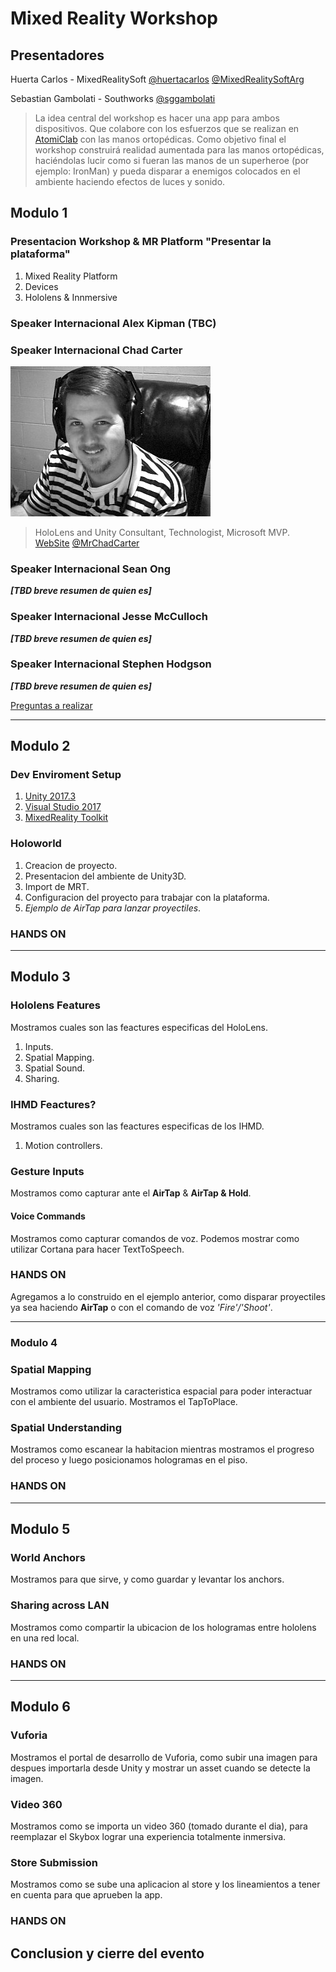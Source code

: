 # Mixed Reality Workshop
##	Presentadores 

Huerta Carlos - MixedRealitySoft [@huertacarlos](https://twitter.com/huertacarlos)
[@MixedRealitySoftArg](https://twitter.com/MixedRealitySoftArg)

Sebastian Gambolati - Southworks [@sggambolati](https://twitter.com/sggambolati)

> La idea central del workshop es hacer una app para ambos dispositivos. Que colabore con los esfuerzos que se realizan en [AtomiClab](https://atomiclab.org/) con las manos ortopédicas. Como objetivo final el workshop construirá realidad aumentada para las manos ortopédicas, haciéndolas lucir como si fueran las manos de un superheroe (por ejemplo: IronMan) y pueda disparar a enemigos colocados en el ambiente haciendo efectos de luces y sonido.

## Modulo 1
### Presentacion Workshop & MR Platform	"Presentar la plataforma"
1. Mixed Reality Platform
1. Devices
1. Hololens & Innmersive

### Speaker Internacional Alex Kipman (TBC)

###	Speaker Internacional Chad Carter
![chadcarter.jpg](/images/chadcarter.jpg)

> HoloLens and Unity Consultant, Technologist, Microsoft MVP.
[WebSite](http://chadcarter.net/) [@MrChadCarter](https://twitter.com/mrchadcarter)

###	Speaker Internacional Sean Ong
_**[TBD breve resumen de quien es]**_

### Speaker Internacional Jesse McCulloch
_**[TBD breve resumen de quien es]**_

### Speaker Internacional Stephen Hodgson
_**[TBD breve resumen de quien es]**_

[Preguntas a realizar](https://docs.google.com/document/d/1SHc679q_2j4Kq6ZptfM7yvydWnZ6fPva_nQUwkKFRqI/edit?usp=sharing)

<hr>

## Modulo 2
###	Dev Enviroment Setup
1. [Unity 2017.3](https://store.unity.com/es/?_ga=2.230160092.1974006922.1519042656-1356968809.1509114160)
1. [Visual Studio 2017](https://www.visualstudio.com/downloads/)
1. [MixedReality Toolkit](https://github.com/Microsoft/MixedRealityToolkit-Unity/releases/download/2017.2.1.2/HoloToolkit-Unity-2017.2.1.2.unitypackage)

### Holoworld
1. Creacion de proyecto.
1. Presentacion del ambiente de Unity3D.
1. Import de MRT.
1. Configuracion del proyecto para trabajar con la plataforma.
1. _Ejemplo de AirTap para lanzar proyectiles_.

### HANDS ON	

<hr>

## Modulo 3
###	Hololens Features
Mostramos cuales son las feactures especificas del HoloLens.
1. Inputs.
1. Spatial Mapping.
1. Spatial Sound.
1. Sharing.

### IHMD Feactures?
Mostramos cuales son las feactures especificas de los IHMD.
1. Motion controllers.

### Gesture Inputs
Mostramos como capturar ante el **AirTap** & **AirTap & Hold**.

#### Voice Commands
Mostramos como capturar comandos de voz. Podemos mostrar como utilizar Cortana para hacer TextToSpeech.

###	HANDS ON
Agregamos a lo construido en el ejemplo anterior, como disparar proyectiles ya sea haciendo **AirTap** o con el comando de voz _'Fire'/'Shoot'_.

<hr>

### Modulo 4
### Spatial Mapping
Mostramos como utilizar la caracteristica espacial para poder interactuar con el ambiente del usuario. Mostramos el TapToPlace.

### Spatial Understanding
Mostramos como escanear la habitacion mientras mostramos el progreso del proceso y luego posicionamos hologramas en el piso.

### HANDS ON

<hr>

## Modulo 5
### World Anchors
Mostramos para que sirve, y como guardar y levantar los anchors.

###	Sharing across LAN
Mostramos como compartir la ubicacion de los hologramas entre hololens en una red local.

###	HANDS ON

<hr>

## Modulo 6
### Vuforia
Mostramos el portal de desarrollo de Vuforia, como subir una imagen para despues importarla desde Unity y mostrar un asset cuando se detecte la imagen.

### Video 360
Mostramos como se importa un video 360 (tomado durante el dia), para reemplazar el Skybox lograr una experiencia totalmente inmersiva.

### Store Submission	
Mostramos como se sube una aplicacion al store y los lineamientos a tener en cuenta para que aprueben la app.

###	HANDS ON


## Conclusion y cierre del evento